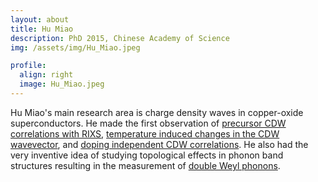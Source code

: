 ```yaml
---
layout: about
title: Hu Miao
description: PhD 2015, Chinese Academy of Science
img: /assets/img/Hu_Miao.jpeg

profile:
  align: right
  image: Hu_Miao.jpeg
---
```


Hu Miao's main research area is charge density waves in copper-oxide superconductors. He made the first observation of [precursor CDW correlations with RIXS](/publications/#miao2017high), [temperature induced changes in the CDW wavevector](/publications/#miao2018incommensurate), and [doping independent CDW correlations](/publications/#miao2019incommensurate). He also had the very inventive idea of studying topological effects in phonon band structures resulting in the measurement of [double Weyl phonons](/publications/#miao2018double).
